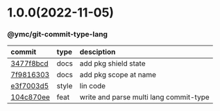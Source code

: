 <a name="1.0.0"></a>
# 1.0.0(2022-11-05)
### @ymc/git-commit-type-lang
commit|type|desciption
:----|:----|:----
[3477f8bcd](https://github.com/ymc-github/js-idea/commit/e3477f8bcdf176186a67318a93a3d05596404fe7)|docs|add pkg shield state
[7f9816303](https://github.com/ymc-github/js-idea/commit/17f9816303affed7df6cf9d56cf31f4ee2c7cbd5)|docs|add pkg scope at name
[e3f7003d5](https://github.com/ymc-github/js-idea/commit/2e3f7003d578e13716519ae313b6e8878aa4a514)|style|lin code
[104c870ee](https://github.com/ymc-github/js-idea/commit/9104c870ee79ee0279e2659c149e8af23cd9470d)|feat|write and parse multi lang commit-type